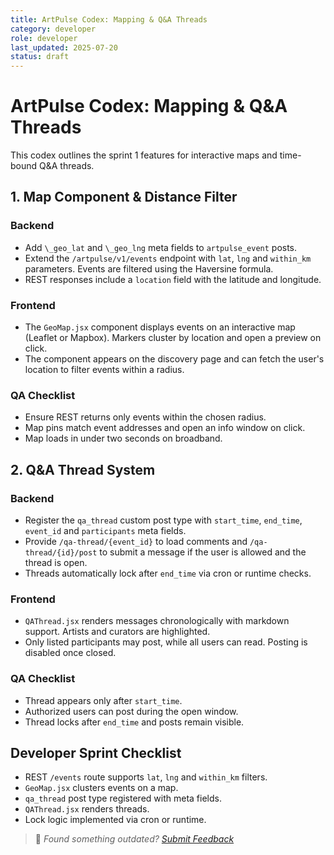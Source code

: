 ```yaml
---
title: ArtPulse Codex: Mapping & Q&A Threads
category: developer
role: developer
last_updated: 2025-07-20
status: draft
---
```

# ArtPulse Codex: Mapping & Q&A Threads

This codex outlines the sprint 1 features for interactive maps and time-bound Q&A threads.

## 1. Map Component & Distance Filter

### Backend

- Add `\_geo_lat` and `\_geo_lng` meta fields to `artpulse_event` posts.
- Extend the `/artpulse/v1/events` endpoint with `lat`, `lng` and `within_km` parameters. Events are filtered using the Haversine formula.
- REST responses include a `location` field with the latitude and longitude.

### Frontend

- The `GeoMap.jsx` component displays events on an interactive map (Leaflet or Mapbox). Markers cluster by location and open a preview on click.
- The component appears on the discovery page and can fetch the user's location to filter events within a radius.

### QA Checklist

- Ensure REST returns only events within the chosen radius.
- Map pins match event addresses and open an info window on click.
- Map loads in under two seconds on broadband.

## 2. Q&A Thread System

### Backend

- Register the `qa_thread` custom post type with `start_time`, `end_time`, `event_id` and `participants` meta fields.
- Provide `/qa-thread/{event_id}` to load comments and `/qa-thread/{id}/post` to submit a message if the user is allowed and the thread is open.
- Threads automatically lock after `end_time` via cron or runtime checks.

### Frontend

- `QAThread.jsx` renders messages chronologically with markdown support. Artists and curators are highlighted.
- Only listed participants may post, while all users can read. Posting is disabled once closed.

### QA Checklist

- Thread appears only after `start_time`.
- Authorized users can post during the open window.
- Thread locks after `end_time` and posts remain visible.

## Developer Sprint Checklist

- REST `/events` route supports `lat`, `lng` and `within_km` filters.
- `GeoMap.jsx` clusters events on a map.
- `qa_thread` post type registered with meta fields.
- `QAThread.jsx` renders threads.
- Lock logic implemented via cron or runtime.

> 💬 *Found something outdated? [Submit Feedback](feedback.md)*
